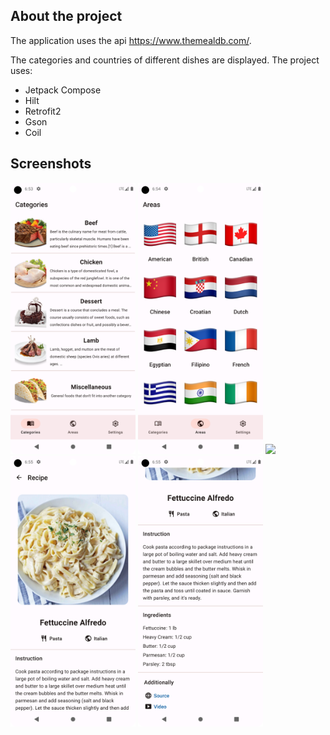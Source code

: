 ## About the project
The application uses the api https://www.themealdb.com/. 

The categories and countries of different dishes are displayed. The project uses:
- Jetpack Compose
- Hilt
- Retrofit2
- Gson
- Coil

## Screenshots
<img src="https://github.com/antonbadretdinov/Dish-recipes/blob/master/1.png" width="200"> <img src="https://github.com/antonbadretdinov/Dish-recipes/blob/master/2.png" width="200"> <img src="https://github.com/antonbadretdinov/Dish-recipes/blob/master/3.png" width="200"> <img src="https://github.com/antonbadretdinov/Dish-recipes/blob/master/4.png" width="200"> <img src="https://github.com/antonbadretdinov/Dish-recipes/blob/master/5.png" width="200">
